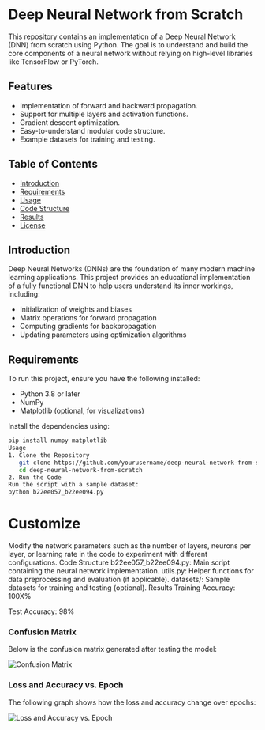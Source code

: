 # Deep Neural Network from Scratch

This repository contains an implementation of a Deep Neural Network (DNN) from scratch using Python. The goal is to understand and build the core components of a neural network without relying on high-level libraries like TensorFlow or PyTorch.

## Features

- Implementation of forward and backward propagation.
- Support for multiple layers and activation functions.
- Gradient descent optimization.
- Easy-to-understand modular code structure.
- Example datasets for training and testing.

## Table of Contents

- [Introduction](#introduction)
- [Requirements](#requirements)
- [Usage](#usage)
- [Code Structure](#code-structure)
- [Results](#results)
- [License](#license)

## Introduction

Deep Neural Networks (DNNs) are the foundation of many modern machine learning applications. This project provides an educational implementation of a fully functional DNN to help users understand its inner workings, including:
- Initialization of weights and biases
- Matrix operations for forward propagation
- Computing gradients for backpropagation
- Updating parameters using optimization algorithms

## Requirements

To run this project, ensure you have the following installed:
- Python 3.8 or later
- NumPy
- Matplotlib (optional, for visualizations)

Install the dependencies using:
```bash
pip install numpy matplotlib
Usage
1. Clone the Repository
   git clone https://github.com/yourusername/deep-neural-network-from-scratch.git
   cd deep-neural-network-from-scratch
2. Run the Code
Run the script with a sample dataset:
python b22ee057_b22ee094.py
```
# Customize
Modify the network parameters such as the number of layers, neurons per layer, or learning rate in the code to experiment with different configurations.
Code Structure
b22ee057_b22ee094.py: Main script containing the neural network implementation.
utils.py: Helper functions for data preprocessing and evaluation (if applicable).
datasets/: Sample datasets for training and testing (optional).
Results
Training Accuracy: 100X%

Test Accuracy: 98%

### Confusion Matrix
Below is the confusion matrix generated after testing the model:

![Confusion Matrix]([LINK_TO_CONFUSION_MATRIX_IMAGE](https://github.com/schnrj/Deep-Neural-Network-From-Scratch/blob/main/confusion%20matrix.jpg))

### Loss and Accuracy vs. Epoch
The following graph shows how the loss and accuracy change over epochs:

![Loss and Accuracy vs. Epoch]([LINK_TO_LOSS_ACCURACY_IMAGE](https://github.com/schnrj/Deep-Neural-Network-From-Scratch/blob/main/loss%20vs%20epoch.jpg))



